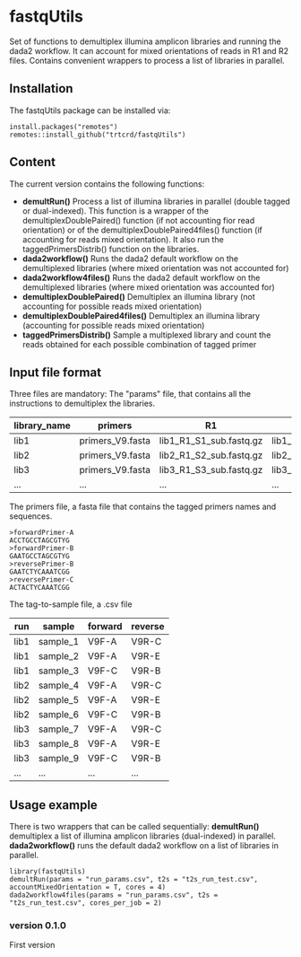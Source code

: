 # fastqUtils

Set of functions to demultiplex illumina amplicon libraries and running the dada2 workflow. It can account for mixed orientations of reads in R1 and R2 files. Contains convenient wrappers to process a list of libraries in parallel.

## Installation

The fastqUtils package can be installed via:
```
install.packages("remotes")
remotes::install_github("trtcrd/fastqUtils")
```


## Content
The current version contains the following functions:

+ **demultRun()**
Process a list of illumina libraries in parallel (double tagged or dual-indexed). This function is a wrapper of the demultiplexDoublePaired() function (if not accounting fior read orientation) or of the demultiplexDoublePaired4files() function (if accounting for reads mixed orientation). It also run the taggedPrimersDistrib() function on the libraries.
+  **dada2workflow()**
Runs the dada2 default workflow on the demultiplexed libraries (where mixed orientation was not accounted for)
+ **dada2workflow4files()**
Runs the dada2 default workflow on the demultiplexed libraries (where mixed orientation was accounted for)
+ **demultiplexDoublePaired()**
Demultiplex an illumina library (not accounting for possible reads mixed orientation)
+ **demultiplexDoublePaired4files()**
Demultiplex an illumina library (accounting for possible reads mixed orientation)
+ **taggedPrimersDistrib()**
Sample a multiplexed library and count the reads obtained for each possible combination of tagged primer

## Input file format

Three files are mandatory:
The "params" file, that contains all the instructions to demultiplex the libraries.

library_name|primers|R1|R2|
--- | --- | --- | --- |
lib1|primers_V9.fasta|lib1_R1_S1_sub.fastq.gz|lib1_R2_S1_sub.fastq.gz|
lib2|primers_V9.fasta|lib2_R1_S2_sub.fastq.gz|lib2_R2_S2_sub.fastq.gz|
lib3|primers_V9.fasta|lib3_R1_S3_sub.fastq.gz|lib3_R2_S3_sub.fastq.gz|
...|...|...|...|...

The primers file, a fasta file that contains the tagged primers names and sequences.

```
>forwardPrimer-A
ACCTGCCTAGCGTYG
>forwardPrimer-B
GAATGCCTAGCGTYG
>reversePrimer-B
GAATCTYCAAATCGG
>reversePrimer-C
ACTACTYCAAATCGG
```

The tag-to-sample file, a .csv file

run|sample|forward|reverse|
--- | --- | --- | --- |
lib1|sample_1|V9F-A|V9R-C|
lib1|sample_2|V9F-A|V9R-E|
lib1|sample_3|V9F-C|V9R-B|
lib2|sample_4|V9F-A|V9R-C|
lib2|sample_5|V9F-A|V9R-E|
lib2|sample_6|V9F-C|V9R-B|
lib3|sample_7|V9F-A|V9R-C|
lib3|sample_8|V9F-A|V9R-E|
lib3|sample_9|V9F-C|V9R-B|
...|...|...|...|...

## Usage example

There is two wrappers that can be called sequentially:
**demultRun()** demultiplex a list of illumina amplicon libraries (dual-indexed) in parallel.
**dada2workflow()** runs the default dada2 workflow on a list of libraries in parallel.

```
library(fastqUtils)
demultRun(params = "run_params.csv", t2s = "t2s_run_test.csv", accountMixedOrientation = T, cores = 4)
dada2workflow4files(params = "run_params.csv", t2s = "t2s_run_test.csv", cores_per_job = 2)
```

### version 0.1.0 ###

First version
